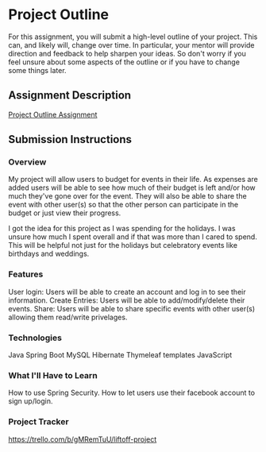 # Project Outline
For this assignment, you will submit a high-level outline of your project. This can, and likely will, change over time. In particular, your mentor will provide direction and feedback to help sharpen your ideas. So don't worry if you feel unsure about some aspects of the outline or if you have to change some things later.

## Assignment Description
[Project Outline Assignment](https://education.launchcode.org/liftoff/modules/assignments/project-outline)

## Submission Instructions

### Overview
 My project will allow users to budget for events in their life. As expenses are added users will be able to see how much of their budget is left and/or how much they've gone over for the event. They will also be able to share the event with other user(s) so that the other person can participate in the budget or just view their progress.

 I got the idea for this project as I was spending for the holidays. I was unsure how much I spent overall and if that was more than I cared to spend. This will be helpful not just for the holidays but celebratory events like birthdays and weddings.
### Features
 User login: Users will be able to create an account and log in to see their information.
 Create Entries: Users will be able to add/modify/delete their events.
 Share: Users will be able to share specific events with other user(s) allowing them read/write privelages.
### Technologies
 Java
 Spring Boot
 MySQL
 Hibernate
 Thymeleaf templates
 JavaScript
### What I'll Have to Learn
 How to use Spring Security.
 How to let users use their facebook account to sign up/login.

### Project Tracker
https://trello.com/b/gMRemTuU/liftoff-project
